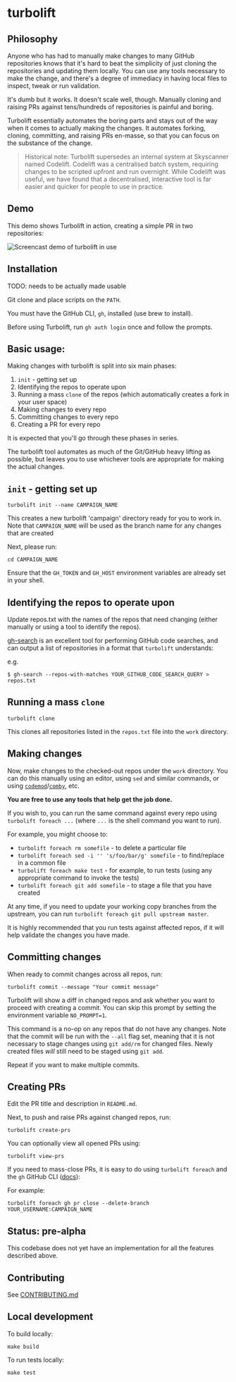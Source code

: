 # turbolift

## Philosophy

Anyone who has had to manually make changes to many GitHub repositories knows that it's hard to beat the simplicity of just cloning the repositories and updating them locally. You can use any tools necessary to make the change, and there's a degree of immediacy in having local files to inspect, tweak or run validation.

It's dumb but it works. It doesn't scale well, though. Manually cloning and raising PRs against tens/hundreds of repositories is painful and boring.

Turbolift essentially automates the boring parts and stays out of the way when it comes to actually making the changes. It automates forking, cloning, committing, and raising PRs en-masse, so that you can focus on the substance of the change.

> Historical note: Turbolift supersedes an internal system at Skyscanner named Codelift. Codelift was a centralised batch system, requiring changes to be scripted upfront and run overnight. While Codelift was useful, we have found that a decentralised, interactive tool is far easier and quicker for people to use in practice. 

## Demo

This demo shows Turbolift in action, creating a simple PR in two repositories:

![Screencast demo of turbolift in use](docs/demo.gif "Screencast demo of turbolift in use")

## Installation

TODO: needs to be actually made usable

Git clone and place scripts on the `PATH`.

You must have the GitHub CLI, `gh`, installed (use brew to install).

Before using Turbolift, run `gh auth login` once and follow the prompts.

## Basic usage:

Making changes with turbolift is split into six main phases:

1. `init` - getting set up
2. Identifying the repos to operate upon
3. Running a mass `clone` of the repos (which automatically creates a fork in your user space)
4. Making changes to every repo
5. Committing changes to every repo
6. Creating a PR for every repo

It is expected that you'll go through these phases in series.

The turbolift tool automates as much of the Git/GitHub heavy lifting as possible, but leaves you to use whichever tools are appropriate for making the actual changes.


## `init` - getting set up

```turbolift init --name CAMPAIGN_NAME```

This creates a new turbolift 'campaign' directory ready for you to work in.
Note that `CAMPAIGN_NAME` will be used as the branch name for any changes that are created

Next, please run:

```cd CAMPAIGN_NAME```

Ensure that the `GH_TOKEN` and `GH_HOST` environment variables are already set in your shell.

## Identifying the repos to operate upon

Update repos.txt with the names of the repos that need changing (either manually or using a tool to identify the repos).

[gh-search](https://github.com/janeklb/gh-search) is an excellent tool for performing GitHub code searches, and can output a list of repositories in a format that `turbolift` understands:

e.g.
```
$ gh-search --repos-with-matches YOUR_GITHUB_CODE_SEARCH_QUERY > repos.txt
```

## Running a mass `clone`

```turbolift clone```

This clones all repositories listed in the `repos.txt` file into the `work` directory.

## Making changes

Now, make changes to the checked-out repos under the `work` directory. 
You can do this manually using an editor, using `sed` and similar commands, or using [`codemod`](https://github.com/facebook/codemod)/[`comby`](https://comby.dev/), etc. 

**You are free to use any tools that help get the job done.**

If you wish to, you can run the same command against every repo using `turbolift foreach ...` (where `...` is the shell command you want to run).

For example, you might choose to:

* `turbolift foreach rm somefile` - to delete a particular file
* `turbolift foreach sed -i '' 's/foo/bar/g' somefile` - to find/replace in a common file
* `turbolift foreach make test` - for example, to run tests (using any appropriate command to invoke the tests)
* `turbolift foreach git add somefile` - to stage a file that you have created

At any time, if you need to update your working copy branches from the upstream, you can run `turbolift foreach git pull upstream master`.

It is highly recommended that you run tests against affected repos, if it will help validate the changes you have made.

## Committing changes

When ready to commit changes across all repos, run:

```turbolift commit --message "Your commit message"```

Turbolift will show a diff in changed repos and ask whether you want to proceed with creating a commit. You can skip this prompt by setting the environment variable `NO_PROMPT=1`.

This command is a no-op on any repos that do not have any changes. 
Note that the commit will be run with the `--all` flag set, meaning that it is not necessary to stage changes using `git add/rm` for changed files. 
Newly created files _will_ still need to be staged using `git add`.

Repeat if you want to make multiple commits.

## Creating PRs

Edit the PR title and description in `README.md`.

Next, to push and raise PRs against changed repos, run:

```turbolift create-prs```

You can optionally view all opened PRs using:

```turbolift view-prs```

If you need to mass-close PRs, it is easy to do using `turbolift foreach` and the `gh` GitHub CLI ([docs](https://cli.github.com/manual/gh_pr_close)):

For example:

```
turbolift foreach gh pr close --delete-branch YOUR_USERNAME:CAMPAIGN_NAME
```

## Status: pre-alpha

This codebase does not yet have an implementation for all the features described above.

## Contributing

See [CONTRIBUTING.md](./CONTRIBUTING.md)

## Local development

To build locally:
```
make build
```

To run tests locally:
```
make test
```
